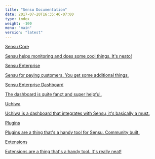 ```yaml
---
title: "Sensu Documentation"
date: 2017-07-20T16:35:46-07:00
type: index
weight: -100
menu: "main"
version: "latest"
---
```

<!-- TODO: make this use a loop -->
<div class="product-block">
    <div class="product-holder" id="product-1">
        <a class="homepage-product" href="/sensu-core/"><span class="product-title">Sensu Core</span>
            <p class="description">
                Sensu helps monitoring and does some cool things. It's neato!
            </p>
        </a>
    </div>
    <div class="product-holder" id="product-2">
        <a class="homepage-product" href="/sensu-core/"><span class="product-title">Sensu Enterprise</span>
            <p class="description">
                Sensu for paying customers. You get some additional things.
            </p>
        </a>
    </div>
    <div class="product-holder" id="product-3">
        <a class="homepage-product" href="/sensu-enterprise-dashboard/"><span class="product-title">Sensu Enterprise Dashboard</span>
            <p class="description">
                The dashboard is quite fanct and super helpful.
            </p>
        </a>
    </div>
    <div class="product-holder" id="product-4">
        <a class="homepage-product" href="/uchiwa/"><span class="product-title">Uchiwa</span>
            <p class="description">
                Uchiwa is a dashboard that integrates with Sensu, it's basically a must.
            </p>
        </a>
    </div>
    <div class="product-holder" id="product-5">
        <a class="homepage-product" href="/plugins/"><span class="product-title">Plugins</span>
            <p class="description">
                Plugins are a thing that's a handy tool for Sensu. Community built.
            </p>
        </a>
    </div>
    <div class="product-holder" id="product-6">
        <a class="homepage-product" href="/extensions/"><span class="product-title">Extensions</span>
            <p class="description">
                Extensions are a thing that's a handy tool. It's really neat!
            </p>
        </a>
    </div>
</div>
